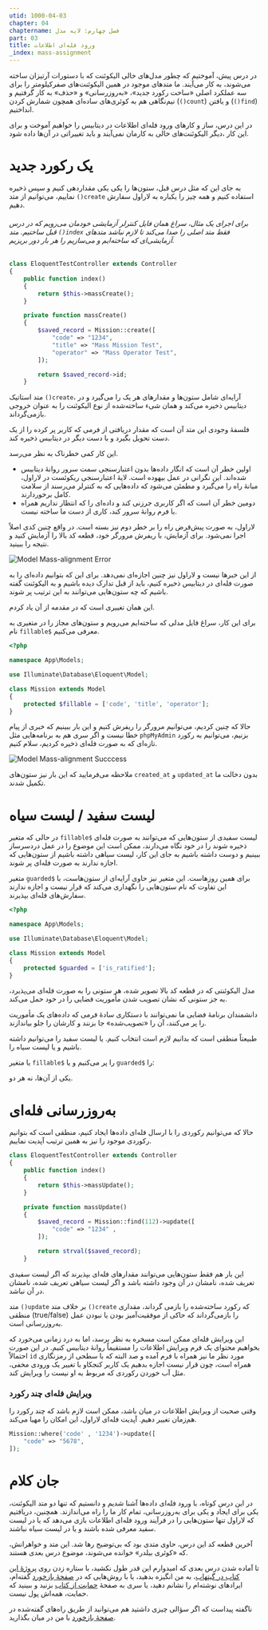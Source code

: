 ```yaml
---
utid: 1000-04-03
chapter: 04
chaptername: فصل چهارم: لایه مدل
part: 03
title: ورود فله‌ای اطلاعات
_index: mass-assignment
---
```


در درس پیش، آموختیم که چطور مدل‌های خالی الیکوئنت که با دستورات آرتیزان ساخته می‌شوند، به کار می‌آیند. ما متدهای موجود در همین الیکوئنت‌های صفرکیلومتر را برای سه عملکرد اصلی «ساخت رکورد جدید»، «به‌روزرسانی» و «حذف» به کار گرفتیم و نیم‌نگاهی هم به کوئری‌های ساده‌ای همچون شمارش کردن (`()count`) و یافتن (`()find`) انداختیم.

در این درس، ساز و کارهای ورود فله‌ای اطلاعات در دیتابیس را خواهیم آموخت و برای این کار ،دیگر الیکوئنت‌های خالی به کارمان نمی‌آیند و باید تغییراتی در آن‌ها داده شود.

# یک رکورد جدید

به جای این که مثل درس قبل، ستون‌ها را یکی یکی مقداردهی کنیم و سپس ذخیره نماییم، می‌توانیم از متد `()create` استفاده کنیم و همه چیز را یکباره به لاراول سفارش دهیم.

###### برای اجرای یک مثال، سراغ همان فایل کنترلر آزمایشی خودمان می‌رویم که در درس قبل ساختیم. متد `()index‍` فقط متد اصلی را صدا می‌کند تا لازم نباشد متدهای آزمایشی‌ای که ساخته‌ایم و می‌سازیم را هر بار دور بریزیم. 

```php
class EloquentTestController extends Controller
{
    public function index()
    {
        return $this->massCreate();
    }

    private function massCreate()
    {
        $saved_record = Mission::create([
            "code" => "1234",
            "title" => "Mass Mission Test",
            "operator" => "Mass Operator Test",
        ]);

        return $saved_record->id;
    }
```

متد استاتیک `()create`، آرایه‌ای شامل ستون‌ها و مقدارهای هر یک را می‌گیرد و در دیتابیس ذخیره می‌کند و همان شیء ساخته‌شده از نوع الیکوئنت را به عنوان خروجی بازمی‌گرداند.

فلسفهٔ وجودی این متد آن است که مقدار دریافتی از فرمی که کاربر پر کرده را از یک دست تحویل بگیرد و با دست دیگر در دیتابیس ذخیره کند. 

این کار کمی خطرناک به نظر می‌رسد.

- اولین خطر آن است که انگار داده‌ها بدون اعتبارسنجی سمت سرور روانهٔ دیتابیس شده‌اند. این نگرانی در عمل بیهوده است. لایهٔ اعتبارسنجی ریکوئست در لاراول، میانهٔ راه را می‌گیرد و مطمئن می‌شود که داده‌هایی که به کنترلر می‌رسند از سلامت کامل برخوردارند. 
- دومین خطر آن است که اگر کاربری جرزنی کند و داده‌ای را که انتظار نداریم همراه با فرم روانهٔ سرور کند، کاری از دست ما ساخته نیست.

لاراول، به صورت پیش‌فرض راه را بر خطر دوم نیز بسته است. در واقع چنین کدی اصلاً اجرا نمی‌شود. برای آزمایش، با ریفرش مرورگر خود، قطعه کد بالا را آزمایش کنید و نتیجه را ببینید.

![Model Mass-alignment Error](/laravel-0-to-60/images/model-mass-alignment-error.png)

از این خبرها نیست و لاراول نیز چنین اجازه‌ای نمی‌دهد. برای این که بتوانیم داده‌ای را به صورت فله‌ای در دیتابیس ذخیره کنیم، باید از قبل تدارک دیده باشیم و به الیکوئنت گفته باشیم که چه ستون‌هایی می‌توانند به این ترتیب پر شوند.

این همان تغییری است که در مقدمه از آن یاد کردم.

برای این کار، سراغ فایل مدلی که ساخته‌ایم می‌رویم و ستون‌های مجاز را در متغیری به نام `fillable$‍‍` معرفی می‌کنیم.

```php
<?php

namespace App\Models;

use Illuminate\Database\Eloquent\Model;

class Mission extends Model
{
    protected $fillable = ['code', 'title', 'operator'];
}
```

حالا که چنین کردیم، می‌توانیم مرورگر را ریفرش کنیم و این بار ببینیم که خبری از پیام خطا نیست و اگر سری هم به برنامه‌هایی مثل `phpMyAdmin` بزنیم، می‌توانیم به رکورد تازه‌ای که به صورت فله‌ای ذخیره کردیم، سلام کنیم.

![Model Mass-alignment Succcess](/laravel-0-to-60/images/model-mass-alignment-success.png)

ملاحظه می‌فرمایید که این بار نیز ستون‌های `created_at‍` و `updated_at` بدون دخالت ما تکمیل شدند.

# لیست سفید / لیست سیاه

در حالی که متغیر `fillable$‍` لیست سفیدی از ستون‌هایی که می‌توانند به صورت فله‌ای ذخیره شوند را در خود نگاه می‌دارند، ممکن است این موضوع را در عمل دردسرساز ببینیم و دوست داشته باشیم به جای این کار، لیست سیاهی داشته باشیم از ستون‌هایی که اجازه ندارند به صورت فله‌ای پر شوند.

متغیر `guarded$` برای همین روزهاست. این متغیر نیز حاوی آرایه‌ای از ستون‌هاست، با این تفاوت که نام ستون‌هایی را نگهداری می‌کند که قرار نیست و اجازه ندارند سفارش‌های فله‌ای بپذیرند.

```php
<?php

namespace App\Models;

use Illuminate\Database\Eloquent\Model;

class Mission extends Model
{
    protected $guarded = ['is_ratified'];
}
```

مدل الیکوئنتی که در قطعه کد بالا تصویر شده، هر ستونی را به صورت فله‌ای می‌پذیرد، به جز ستونی که نشان تصویب شدن مأموریت فضایی را در خود حمل می‌کند.

دانشمندان برنامهٔ فضایی ما نمی‌توانند با دستکاری سادهٔ فرمی که داده‌های یک مأموریت را پر می‌کنند، آن را «تصویب‌شده» جا بزنند و کارشان را جلو بیاندازند.

طبیعتاً منطقی است که بدانیم لازم است انتخاب کنیم. یا لیست سفید را می‌توانیم داشته باشیم و یا لیست سیاه را. 

یا متغیر `fillable$` را پر می‌کنیم و یا `guarded$` را: 

یکی از آن‌ها، نه هر دو.

# به‌روزرسانی فله‌ای

حالا که می‌توانیم رکوردی را با ارسال فله‌ای داده‌ها ایجاد کنیم، منطقی است که بتوانیم رکوردی موجود را نیز به همین ترتیب آپدیت نماییم.

```php
class EloquentTestController extends Controller
{
    public function index()
    {
        return $this->massUpdate();
    }

    private function massUpdate()
    {
        $saved_record = Mission::find(112)->update([
            "code" => "1234" ,
        ]);

        return strval($saved_record);
    }
```

این بار هم فقط ستون‌هایی می‌توانند مقدارهای فله‌ای بپذیرند که اگر لیست سفیدی تعریف شده، نامشان در آن وجود داشته باشد و اگر لیست سیاهی تعریف شده، نامشان در آن نباشد.

متد `()update` بر خلاف متد `()create` که رکورد ساخته‌شده را بازمی گرداند، مقداری منطقی (true/false) را بازمی‌گرداند که حاکی از موفقیت‌آمیز بودن یا نبودن عمل به‌روزرسانی است.

این ویرایش فله‌ای ممکن است مسخره به نظر برسد، اما به درد زمانی می‌خورد که بخواهیم محتوای یک فرم ویرایش اطلاعات را مستقیماً روانهٔ دیتابیس کنیم. در این صورت احتمالاً `id` مورد نظر ما نیز همراه با فرم آمده و صد البته که با سطحی از رمزنگاری همراه است، چون قرار نیست اجازه بدهیم یک کاربر کنجکاو با تغییر یک ورودی مخفی، مثل آب خوردن رکوردی که مربوط به او نیست را ویرایش کند.

### ویرایش فله‌ای چند رکورد

وقتی صحبت از ویرایش اطلاعات در میان باشد، ممکن است لازم باشد که چند رکورد را هم‌زمان تغییر دهیم. آپدیت فله‌ای لاراول، این امکان را مهیا می‌کند.

```php
Mission::where('code' , '1234')->update([
    "code" => "5678",
]);
```

# جان کلام

در این درس کوتاه، با ورود فله‌ای داده‌ها آشنا شدیم و دانستیم که تنها دو متد الیکوئنت، یکی برای ایجاد و یکی برای به‌روزرسانی، تمام کار ما را راه می‌اندازند. همچنین، دریافتیم که لاراول تنها ستون‌هایی را در فرآیند ورود فله‌ای اطلاعات بازی می‌دهد که یا در لیست سفید معرفی شده باشند و یا در لیست سیاه نباشند.

آخرین قطعه کد این درس، حاوی متدی بود که بی‌توضیح رها شد. این متد و خواهرانش، که «کوئری بیلدر» خوانده می‌شوند، موضوع درس بعدی هستند.

تا آماده شدن درس بعدی که امیدوارم این قدر طول نکشید، با ستاره زدن روی [پروژهٔ این کتاب در گیتهاب](https://github.com/dutymess/laravel-0-to-60)، به من انگیزه بدهید، یا با روش‌هایی که در [صفحهٔ بازخورد](/laravel-0-to-60/chapter00/lesson04/feedback/) گفته‌ام، ایرادهای نوشته‌ام را نشانم دهید، یا سری به صفحهٔ [حمایت از کتاب](/laravel-0-to-60/chapter00/lesson03/support/) بزنید و ببینید که حمایت، همه‌اش پول نیست.

ناگفته پیداست که اگر سؤالی چیزی داشتید هم می‌توانید از طریق راه‌های گفته‌شده در [صفحهٔ بازخورد](https://dutymess.github.io/laravel-0-to-60/chapter00/lesson04/feedback/) با من در میان بگذارید.